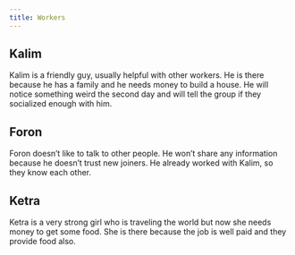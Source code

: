 ```yaml
---
title: Workers
---
```


## Kalim

Kalim is a friendly guy, usually helpful with other workers. He is there because he has a family and he needs money to build a house. He will notice something weird the second day and will tell the group if they socialized enough with him.

## Foron

Foron doesn’t like to talk to other people. He won’t share any information because he doesn’t trust new joiners. He already worked with Kalim, so they know each other.

## Ketra

Ketra is a very strong girl who is traveling the world but now she needs money to get some food. She is there because the job is well paid and they provide food also.

